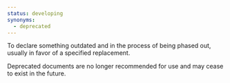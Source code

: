 ```yaml
---
status: developing
synonyms:
  - deprecated
---
```


To declare something outdated and in the process of being phased out, usually in favor of a specified replacement.

Deprecated documents are no longer recommended for use and may cease to exist in the future.
